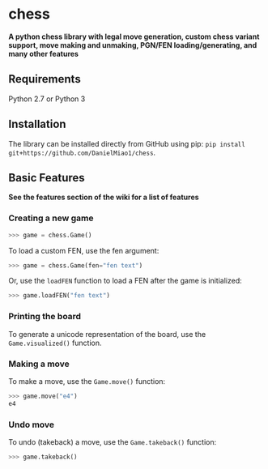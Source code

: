 # chess
**A python chess library with legal move generation, custom chess variant support, move making and unmaking, PGN/FEN loading/generating, and many other features**
## Requirements
Python 2.7 or Python 3
## Installation
The library can be installed directly from GitHub using pip: `pip install git+https://github.com/DanielMiao1/chess`.
## Basic Features
**See the features section of the wiki for a list of features**

### Creating a new game
```py
>>> game = chess.Game()
```
To load a custom FEN, use the fen argument:
```py
>>> game = chess.Game(fen="fen text")
```
Or, use the `loadFEN` function to load a FEN after the game is initialized:
```py
>>> game.loadFEN("fen text")
```
### Printing the board
To generate a unicode representation of the board, use the `Game.visualized()` function.
### Making a move
To make a move, use the `Game.move()` function:
```py
>>> game.move("e4")
e4
```
### Undo move
To undo (takeback) a move, use the `Game.takeback()` function:
```py
>>> game.takeback()
```
